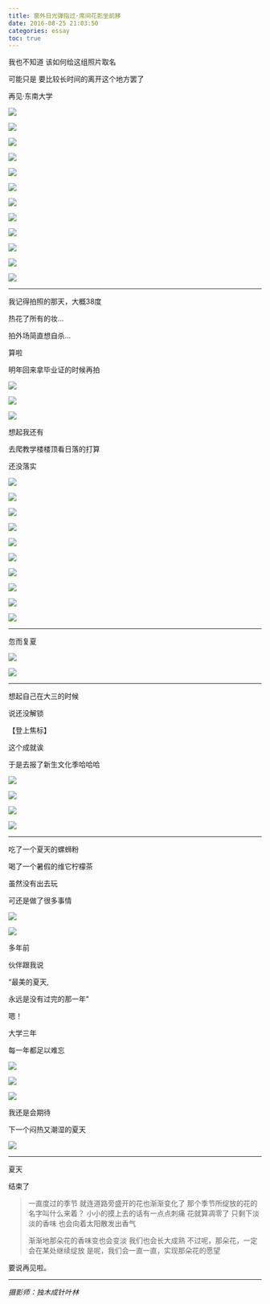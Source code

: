 ```yaml
---
title: 窗外日光弹指过·席间花影坐前移
date: 2016-08-25 21:03:50
categories: essay
toc: true
---
```


我也不知道
该如何给这组照片取名

可能只是
要比较长时间的离开这个地方罢了

再见·东南大学

<!-- more -->


![](http://ww1.sinaimg.cn/large/6b2f6355ly1fyo4teq4jxj20hs0dcwew.jpg)                                                         



![](http://ww1.sinaimg.cn/large/6b2f6355ly1fyo4teu31gj20hs0c174s.jpg)                                 

![](http://ww1.sinaimg.cn/large/6b2f6355ly1fyo4tetmu2j20ho0db75j.jpg)                                                         


![](http://ww1.sinaimg.cn/large/6b2f6355ly1fyo4tev0i9j20hs0bvwev.jpg)                                 


![](http://ww1.sinaimg.cn/large/6b2f6355ly1fyo4teto06j20hs0bpglv.jpg)                                                         


![](http://ww1.sinaimg.cn/large/6b2f6355ly1fyo4tevvlvj20hs0b2jru.jpg)                                                         


![](http://ww1.sinaimg.cn/large/6b2f6355ly1fyo4tev1ykj20hs0bv74m.jpg)                                                         


![](http://ww1.sinaimg.cn/large/6b2f6355ly1fyo4teg035j20hs0dcaag.jpg)                                                         


![](http://ww1.sinaimg.cn/large/6b2f6355ly1fyo4tegm7lj20hs0bvjrs.jpg)                                                         


![](http://ww1.sinaimg.cn/large/6b2f6355ly1fyo4tegeolj20hs0c3js2.jpg)                                                         


![](http://ww1.sinaimg.cn/large/6b2f6355ly1fyo4teh0stj20hs0bvwf4.jpg)                                                         


![](http://ww1.sinaimg.cn/large/6b2f6355ly1fyo4tei9ijj20hs0bvglz.jpg)                                                         


                                         

-------

我记得拍照的那天，大概38度

热花了所有的妆...

拍外场简直想自杀...


算啦

明年回来拿毕业证的时候再拍


![](http://ww1.sinaimg.cn/large/6b2f6355ly1fyo4teifovj20hs0bujrc.jpg)                                                         


![](http://ww1.sinaimg.cn/large/6b2f6355ly1fyo4teh3qnj20hs0bvaav.jpg)                                                         


![](http://ww1.sinaimg.cn/large/6b2f6355ly1fyo4tegtoaj20hs0cg0tc.jpg)                                                         





想起我还有

去爬教学楼楼顶看日落的打算

还没落实

![](http://ww1.sinaimg.cn/large/6b2f6355ly1fyo4tei9m6j20hs0qo74r.jpg)                                                         

![](http://ww1.sinaimg.cn/large/6b2f6355ly1fyo4teqpd2j20hs0hsmys.jpg)                                                         


![](http://ww1.sinaimg.cn/large/6b2f6355ly1fyo4teiwlnj20hs0cnjrv.jpg)                                                         


![](http://ww1.sinaimg.cn/large/6b2f6355ly1fyo4teixlhj20hs0bzt8w.jpg)                                                         


![](http://ww1.sinaimg.cn/large/6b2f6355ly1fyo4temukuj20hs0csmxm.jpg)                                                         


![](http://ww1.sinaimg.cn/large/6b2f6355ly1fyo4tem9wlj20hs0bvq3p.jpg)                                                         


![](http://ww1.sinaimg.cn/large/6b2f6355ly1fyo4tejammj20hs0bvdgl.jpg)                                                         

![](http://ww1.sinaimg.cn/large/6b2f6355ly1fyo4tekl34j20hs0bvdg1.jpg)                                                         


![](http://ww1.sinaimg.cn/large/6b2f6355ly1fyo4tejx5pj20hs0bv3yq.jpg)                                                         


![](http://ww1.sinaimg.cn/large/6b2f6355ly1fyo4tel623j20hs0bvt8x.jpg)                                                         




--------

忽而复夏

![](http://ww1.sinaimg.cn/large/6b2f6355ly1fyo4tesvhcj20hs0qo0tk.jpg)                                                         


![](http://ww1.sinaimg.cn/large/6b2f6355ly1fyo4tepwmqj20hs0bvq3c.jpg)                                 




-------

想起自己在大三的时候

说还没解锁

【登上焦标】

这个成就诶


于是去报了新生文化季哈哈哈

![](http://ww1.sinaimg.cn/large/6b2f6355ly1fyo4tekhggj20hs0d0mxd.jpg)                                 


![](http://ww1.sinaimg.cn/large/6b2f6355ly1fyo4tekqbuj20hs0bv74i.jpg)                                                         

![](http://ww1.sinaimg.cn/large/6b2f6355ly1fyo4temcioj20hs0bv0t1.jpg)                                                         

![](http://ww1.sinaimg.cn/large/6b2f6355ly1fyo4tetsxnj20hs0bu74x.jpg)                                 



---------

吃了一个夏天的螺蛳粉

喝了一个暑假的维它柠檬茶

虽然没有出去玩

可还是做了很多事情

![](http://ww1.sinaimg.cn/large/6b2f6355ly1fyo4teqek9j20hs0bvaaq.jpg)                                                         


![](http://ww1.sinaimg.cn/large/6b2f6355ly1fyo4teoc5pj20hs0bvwf9.jpg)                                                         


多年前

伙伴跟我说

“最美的夏天,

永远是没有过完的那一年"



嗯！

大学三年

每一年都足以难忘


![](http://ww1.sinaimg.cn/large/6b2f6355ly1fyo4teqopfj20hs0bvglx.jpg)                                                         


![](http://ww1.sinaimg.cn/large/6b2f6355ly1fyo4temzq0j20hs0bvt8j.jpg)                                                         


![](http://ww1.sinaimg.cn/large/6b2f6355ly1fyo4teoa5fj20hs0bv3z8.jpg)                                                         



我还是会期待



下一个闷热又潮湿的夏天

![](http://ww1.sinaimg.cn/large/6b2f6355ly1fyo4ten3wdj20hs0bvjrq.jpg)                                 



-------


夏天


结束了

>一直度过的季节
>就连道路旁盛开的花也渐渐变化了
>那个季节所绽放的花的名字叫什么来着？
>小小的摸上去的话有一点点刺痛
>花就算凋零了
>只剩下淡淡的香味
>也会向着太阳散发出香气
>
>渐渐地那朵花的香味变也会变淡
>我们也会长大成熟
>不过呢，那朵花，一定会在某处继续绽放
>是呢，我们会一直一直，实现那朵花的愿望


要说再见啦。


---------------
*摄影师：独木成针叶林*
